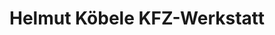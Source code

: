 ---
title: "Helmut Köbele KFZ-Werkstatt"
url: /ebringen/helmut-koebele-kfz-werkstatt/
shop: Autowerkstatt
---
